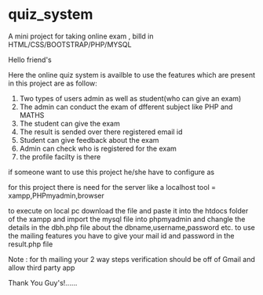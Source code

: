 # quiz_system
A mini project for taking online exam  , billd in HTML/CSS/BOOTSTRAP/PHP/MYSQL


Hello friend's



Here the online quiz system is availble to use 
the features which are present in this project are as follow:

1. Two types of users admin as well as student(who can give an exam)
2. The admin can conduct the exam of dfferent subject like PHP and MATHS
3. The student can give the  exam 
4. The result is sended over there registered email id
5. Student can give feedback about the exam
6. Admin can check who is registered for the exam
7. the profile facilty is there 


if someone want to use this project he/she have to configure as

for this project there is need for the server like a localhost 
 tool  = xampp,PHPmyadmin,browser 
 
 to execute on local pc
 download the file and paste it into the htdocs folder of the xampp and import the mysql file into phpmyadmin
 and changle the details in the dbh.php file about the dbname,username,password etc.
 to use the mailing features you have to give your mail id and password in the result.php file
 
 
Note : for th mailing your 2 way steps verification should be off of Gmail and allow third party app


Thank You  Guy's!......





